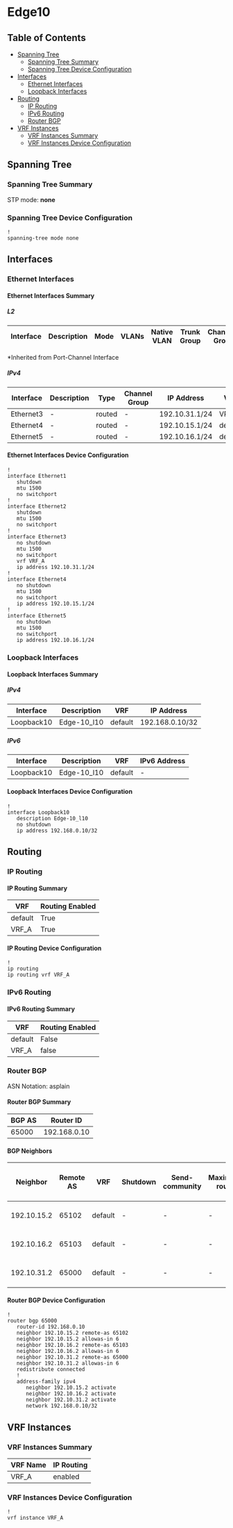 # Edge10

## Table of Contents

- [Spanning Tree](#spanning-tree)
  - [Spanning Tree Summary](#spanning-tree-summary)
  - [Spanning Tree Device Configuration](#spanning-tree-device-configuration)
- [Interfaces](#interfaces)
  - [Ethernet Interfaces](#ethernet-interfaces)
  - [Loopback Interfaces](#loopback-interfaces)
- [Routing](#routing)
  - [IP Routing](#ip-routing)
  - [IPv6 Routing](#ipv6-routing)
  - [Router BGP](#router-bgp)
- [VRF Instances](#vrf-instances)
  - [VRF Instances Summary](#vrf-instances-summary)
  - [VRF Instances Device Configuration](#vrf-instances-device-configuration)

## Spanning Tree

### Spanning Tree Summary

STP mode: **none**

### Spanning Tree Device Configuration

```eos
!
spanning-tree mode none
```

## Interfaces

### Ethernet Interfaces

#### Ethernet Interfaces Summary

##### L2

| Interface | Description | Mode | VLANs | Native VLAN | Trunk Group | Channel-Group |
| --------- | ----------- | ---- | ----- | ----------- | ----------- | ------------- |

*Inherited from Port-Channel Interface

##### IPv4

| Interface | Description | Type | Channel Group | IP Address | VRF |  MTU | Shutdown | ACL In | ACL Out |
| --------- | ----------- | -----| ------------- | ---------- | ----| ---- | -------- | ------ | ------- |
| Ethernet3 | - | routed | - | 192.10.31.1/24 | VRF_A | 1500 | False | - | - |
| Ethernet4 | - | routed | - | 192.10.15.1/24 | default | 1500 | False | - | - |
| Ethernet5 | - | routed | - | 192.10.16.1/24 | default | 1500 | False | - | - |

#### Ethernet Interfaces Device Configuration

```eos
!
interface Ethernet1
   shutdown
   mtu 1500
   no switchport
!
interface Ethernet2
   shutdown
   mtu 1500
   no switchport
!
interface Ethernet3
   no shutdown
   mtu 1500
   no switchport
   vrf VRF_A
   ip address 192.10.31.1/24
!
interface Ethernet4
   no shutdown
   mtu 1500
   no switchport
   ip address 192.10.15.1/24
!
interface Ethernet5
   no shutdown
   mtu 1500
   no switchport
   ip address 192.10.16.1/24
```

### Loopback Interfaces

#### Loopback Interfaces Summary

##### IPv4

| Interface | Description | VRF | IP Address |
| --------- | ----------- | --- | ---------- |
| Loopback10 | Edge-10_l10 | default | 192.168.0.10/32 |

##### IPv6

| Interface | Description | VRF | IPv6 Address |
| --------- | ----------- | --- | ------------ |
| Loopback10 | Edge-10_l10 | default | - |

#### Loopback Interfaces Device Configuration

```eos
!
interface Loopback10
   description Edge-10_l10
   no shutdown
   ip address 192.168.0.10/32
```

## Routing

### IP Routing

#### IP Routing Summary

| VRF | Routing Enabled |
| --- | --------------- |
| default | True |
| VRF_A | True |

#### IP Routing Device Configuration

```eos
!
ip routing
ip routing vrf VRF_A
```

### IPv6 Routing

#### IPv6 Routing Summary

| VRF | Routing Enabled |
| --- | --------------- |
| default | False |
| VRF_A | false |

### Router BGP

ASN Notation: asplain

#### Router BGP Summary

| BGP AS | Router ID |
| ------ | --------- |
| 65000 | 192.168.0.10 |

#### BGP Neighbors

| Neighbor | Remote AS | VRF | Shutdown | Send-community | Maximum-routes | Allowas-in | BFD | RIB Pre-Policy Retain | Route-Reflector Client | Passive | TTL Max Hops |
| -------- | --------- | --- | -------- | -------------- | -------------- | ---------- | --- | --------------------- | ---------------------- | ------- | ------------ |
| 192.10.15.2 | 65102 | default | - | - | - | Allowed, allowed 6 times | - | - | - | - | - |
| 192.10.16.2 | 65103 | default | - | - | - | Allowed, allowed 6 times | - | - | - | - | - |
| 192.10.31.2 | 65000 | default | - | - | - | Allowed, allowed 6 times | - | - | - | - | - |

#### Router BGP Device Configuration

```eos
!
router bgp 65000
   router-id 192.168.0.10
   neighbor 192.10.15.2 remote-as 65102
   neighbor 192.10.15.2 allowas-in 6
   neighbor 192.10.16.2 remote-as 65103
   neighbor 192.10.16.2 allowas-in 6
   neighbor 192.10.31.2 remote-as 65000
   neighbor 192.10.31.2 allowas-in 6
   redistribute connected
   !
   address-family ipv4
      neighbor 192.10.15.2 activate
      neighbor 192.10.16.2 activate
      neighbor 192.10.31.2 activate
      network 192.168.0.10/32
```

## VRF Instances

### VRF Instances Summary

| VRF Name | IP Routing |
| -------- | ---------- |
| VRF_A | enabled |

### VRF Instances Device Configuration

```eos
!
vrf instance VRF_A
```
